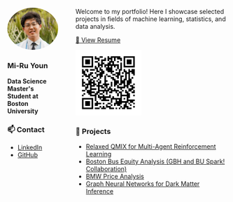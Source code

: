 <div style="display: flex; gap: 40px; align-items: flex-start;">

  <!-- Left column -->
  <div style="flex: 1; max-width: 250px;">

  <p align="center">
    <img src="assets/profile.png" alt="Portrait of Mi-Ru Youn" width="200" style="border-radius:50%;">
  </p>

  <h3>Mi-Ru Youn</h3>
  <p><strong>Data Science Master's Student at Boston University</strong></p>

  <h3>📫 Contact</h3>
  <ul>
    <li><a href="https://linkedin.com/in/miruayoun">LinkedIn</a></li>
    <li><a href="https://github.com/miruyoun">GitHub</a></li>
  </ul>

  </div>

  <!-- Right column -->
  <div style="flex: 3;">

  <p>
    Welcome to my portfolio! Here I showcase selected projects in fields of 
    machine learning, statistics, and data analysis.  
  </p>

  <p>
    <a href="assets/Miru_Youn_Resume.pdf" target="_blank" class="press-btn">📄 View Resume</a>
  </p>

  <p>
    <img src="assets/resume_qr.png" alt="QR code to resume" width="150">
  </p>

  <h3>📂 Projects</h3>
  <ul>
    <li><a href="relaxedqmix.md">Relaxed QMIX for Multi-Agent Reinforcement Learning</a></li>
    <li><a href="mbta.md">Boston Bus Equity Analysis (GBH and BU Spark! Collaboration)</a></li>
    <li><a href="mbta.md">BMW Price Analysis</a></li>
    <li><a href="darkmatter.md">Graph Neural Networks for Dark Matter Inference</a></li>
  </ul>

  </div>

</div>
